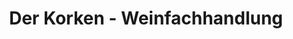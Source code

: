 ---
title: "Der Korken - Weinfachhandlung"
url: /luebben-spreewald/der-korken-weinfachhandlung/
shop: Spirituosen
---